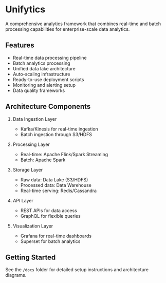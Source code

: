 
# Unifytics

A comprehensive analytics framework that combines real-time and batch processing capabilities for enterprise-scale data analytics.

## Features

- Real-time data processing pipeline
- Batch analytics processing
- Unified data lake architecture
- Auto-scaling infrastructure
- Ready-to-use deployment scripts
- Monitoring and alerting setup
- Data quality frameworks

## Architecture Components

1. Data Ingestion Layer
   - Kafka/Kinesis for real-time ingestion
   - Batch ingestion through S3/HDFS
   
2. Processing Layer
   - Real-time: Apache Flink/Spark Streaming
   - Batch: Apache Spark
   
3. Storage Layer
   - Raw data: Data Lake (S3/HDFS)
   - Processed data: Data Warehouse
   - Real-time serving: Redis/Cassandra

4. API Layer
   - REST APIs for data access
   - GraphQL for flexible queries
   
5. Visualization Layer
   - Grafana for real-time dashboards
   - Superset for batch analytics

## Getting Started

See the `/docs` folder for detailed setup instructions and architecture diagrams.
